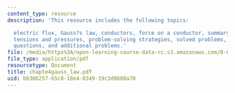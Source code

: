 ```yaml
---
content_type: resource
description: 'This resource includes the following topics:

  electric flux, Gauss?s law, conductors, force on a conductor, summary, appendix:
  tensions and pressures, problem-solving strategies, solved problems, conceptual
  questions, and additional problems.'
file: /media/https%3A/open-learning-course-data-rc.s3.amazonaws.com/8-02-physics-ii-electricity-and-magnetism-spring-2007/b6306257b5c818e4034919c3d8680a70_chapte4gauss_law.pdf
file_type: application/pdf
resourcetype: Document
title: chapte4gauss_law.pdf
uid: b6306257-b5c8-18e4-0349-19c3d8680a70
---
```

